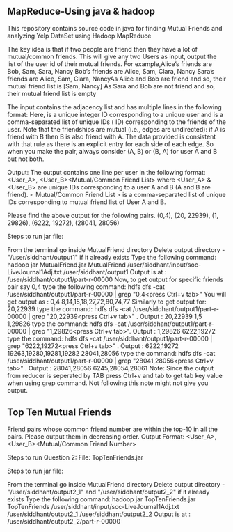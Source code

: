 MapReduce-Using java & hadoop
-------------------------------

This repository contains source code in java for finding Mutual Friends and analyzing Yelp DataSet using Hadoop MapReduce

The key idea is that if two people are friend then they have a lot of mutual/common friends. This will give any two Users as input, output the list of the user id of their mutual friends. For example,Alice’s friends are Bob, Sam, Sara, Nancy Bob’s friends are Alice, Sam, Clara, Nancy Sara’s friends are Alice, Sam, Clara, NancyAs Alice and Bob are friend and so, their mutual friend list is [Sam, Nancy] As Sara and Bob are not friend and so, their mutual friend list is empty

The input contains the adjacency list and has multiple lines in the following format: Here, is a unique integer ID corresponding to a unique user and is a comma-separated list of unique IDs ( ID) corresponding to the friends of the user. Note that the friendships are mutual (i.e., edges are undirected): if A is friend with B then B is also friend with A. The data provided is consistent with that rule as there is an explicit entry for each side of each edge. So when you make the pair, always consider (A, B) or (B, A) for user A and B but not both.

Output: The output contains one line per user in the following format: <User_A>, <User_B><Mutual/Common Friend List> where <User_A> & <User_B> are unique IDs corresponding to a user A and B (A and B are friend). < Mutual/Common Friend List > is a comma-separated list of unique IDs corresponding to mutual friend list of User A and B.

Please find the above output for the following pairs. (0,4), (20, 22939), (1, 29826), (6222, 19272), (28041, 28056)



Steps to run jar file:

From the terminal go inside MutualFriend directory
Delete output directory - "/user/siddhant/output1" if it already exists
Type the following command: hadoop jar MutualFriend.jar MutualFriend /user/siddhant/input/soc-LiveJournal1Adj.txt /user/siddhant/output1
Output is at : /user/siddhant/output1/part-r-00000
Now, to get output for specific friends pair say 0,4 type the following command: hdfs dfs -cat /user/siddhant/output1/part-r-00000 | grep "0,4<press Ctrl+v tab>" You will get output as : 0,4 8,14,15,18,27,72,80,74,77
Similarly to get output for:
20,22939 type the command: hdfs dfs -cat /user/siddhant/output1/part-r-00000 | grep "20,22939<press Ctrl+v tab>" .
Output : 20,22939 1,5
1,29826 type the command: hdfs dfs -cat /user/siddhant/output1/part-r-00000 | grep "1,29826<press Ctrl+v tab>".
Output : 1,29826
6222,19272 type the command: hdfs dfs -cat /user/siddhant/output1/part-r-00000 | grep "6222,19272<press Ctrl+v tab>" .
Output : 6222,19272 19263,19280,19281,19282
28041,28056 type the command: hdfs dfs -cat /user/siddhant/output1/part-r-00000 | grep "28041,28056<press Ctrl+v tab>" .
Output : 28041,28056 6245,28054,28061
Note: Since the output from reducer is seperated by TAB press Ctrl+v and tab to get tab key value when using grep command. Not following this note might not give you output.


Top Ten Mutual Friends
---------------------

Friend pairs whose common friend number are within the top-10 in all the pairs. Please output them in decreasing order. Output Format: <User_A>, <User_B><Mutual/Common Friend Number>

Steps to run Question 2:
File: TopTenFriends.jar

Steps to run jar file:

From the terminal go inside MutualFriend directory
Delete output directory - "/user/siddhant/output2_1" and "/user/siddhant/output2_2" if it already exists
Type the following command: hadoop jar TopTenFriends.jar TopTenFriends /user/siddhant/input/soc-LiveJournal1Adj.txt /user/siddhant/output2_1 /user/siddhant/output2_2
Output is at : /user/siddhant/output2_2/part-r-00000 
